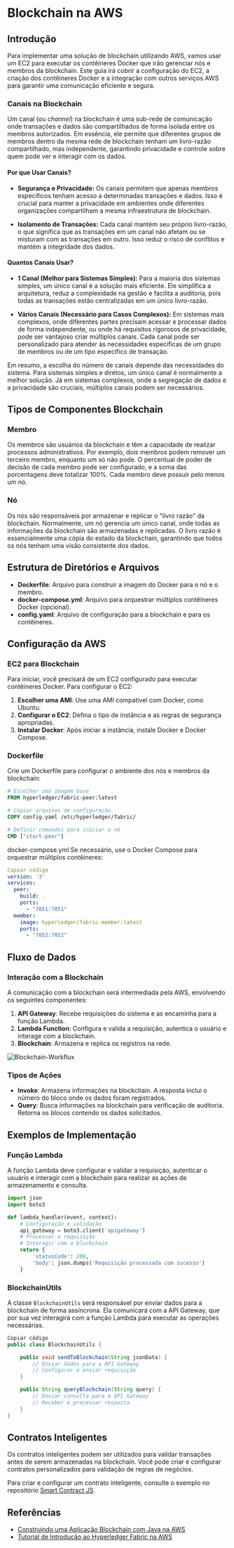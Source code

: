 # Blockchain na AWS

## Introdução

Para implementar uma solução de blockchain utilizando AWS, vamos usar um EC2 para executar os contêineres Docker que irão gerenciar nós e membros da blockchain. Este guia irá cobrir a configuração do EC2, a criação dos contêineres Docker e a integração com outros serviços AWS para garantir uma comunicação eficiente e segura.

### Canais na Blockchain

Um canal (ou *channel*) na blockchain é uma sub-rede de comunicação onde transações e dados são compartilhados de forma isolada entre os membros autorizados. Em essência, ele permite que diferentes grupos de membros dentro da mesma rede de blockchain tenham um livro-razão compartilhado, mas independente, garantindo privacidade e controle sobre quem pode ver e interagir com os dados.

#### Por que Usar Canais?

- **Segurança e Privacidade:** Os canais permitem que apenas membros específicos tenham acesso a determinadas transações e dados. Isso é crucial para manter a privacidade em ambientes onde diferentes organizações compartilham a mesma infraestrutura de blockchain.
  
- **Isolamento de Transações:** Cada canal mantém seu próprio livro-razão, o que significa que as transações em um canal não afetam ou se misturam com as transações em outro. Isso reduz o risco de conflitos e mantém a integridade dos dados.

#### Quantos Canais Usar?

- **1 Canal (Melhor para Sistemas Simples):** Para a maioria dos sistemas simples, um único canal é a solução mais eficiente. Ele simplifica a arquitetura, reduz a complexidade na gestão e facilita a auditoria, pois todas as transações estão centralizadas em um único livro-razão.
  
- **Vários Canais (Necessário para Casos Complexos):** Em sistemas mais complexos, onde diferentes partes precisam acessar e processar dados de forma independente, ou onde há requisitos rigorosos de privacidade, pode ser vantajoso criar múltiplos canais. Cada canal pode ser personalizado para atender às necessidades específicas de um grupo de membros ou de um tipo específico de transação.

Em resumo, a escolha do número de canais depende das necessidades do sistema. Para sistemas simples e diretos, um único canal é normalmente a melhor solução. Já em sistemas complexos, onde a segregação de dados e a privacidade são cruciais, múltiplos canais podem ser necessários.

## Tipos de Componentes Blockchain

### Membro
Os membros são usuários da blockchain e têm a capacidade de realizar processos administrativos. Por exemplo, dois membros podem remover um terceiro membro, enquanto um só não pode. O percentual de poder de decisão de cada membro pode ser configurado, e a soma das porcentagens deve totalizar 100%. Cada membro deve possuir pelo menos um nó.

### Nó
Os nós são responsáveis por armazenar e replicar o "livro razão" da blockchain. Normalmente, um nó gerencia um único canal, onde todas as informações da blockchain são armazenadas e replicadas. O livro razão é essencialmente uma cópia do estado da blockchain, garantindo que todos os nós tenham uma visão consistente dos dados.

## Estrutura de Diretórios e Arquivos

- **Dockerfile**: Arquivo para construir a imagem do Docker para o nó e o membro.
- **docker-compose.yml**: Arquivo para orquestrar múltiplos contêineres Docker (opcional).
- **config.yaml**: Arquivo de configuração para a blockchain e para os contêineres.

## Configuração da AWS

### EC2 para Blockchain
Para iniciar, você precisará de um EC2 configurado para executar contêineres Docker. Para configurar o EC2:

1. **Escolher uma AMI**: Use uma AMI compatível com Docker, como Ubuntu.
2. **Configurar o EC2**: Defina o tipo de instância e as regras de segurança apropriadas.
3. **Instalar Docker**: Após iniciar a instância, instale Docker e Docker Compose.

### Dockerfile
Crie um Dockerfile para configurar o ambiente dos nós e membros da blockchain:

```Dockerfile
# Escolher uma imagem base
FROM hyperledger/fabric-peer:latest

# Copiar arquivos de configuração
COPY config.yaml /etc/hyperledger/fabric/

# Definir comandos para iniciar o nó
CMD ["start-peer"]
```

docker-compose.yml
Se necessário, use o Docker Compose para orquestrar múltiplos contêineres:

```yaml
Copiar código
version: '3'
services:
  peer:
    build: .
    ports:
      - "7051:7051"
  member:
    image: hyperledger/fabric-member:latest
    ports:
      - "7052:7052"
```

## Fluxo de Dados

### Interação com a Blockchain
A comunicação com a blockchain será intermediada pela AWS, envolvendo os seguintes componentes:

1. **API Gateway**: Recebe requisições do sistema e as encaminha para a função Lambda.
2. **Lambda Function**: Configura e valida a requisição, autentica o usuário e interage com a blockchain.
3. **Blockchain**: Armazena e replica os registros na rede.

![Blockchain-Workflux](blockchain-workflux.png)

### Tipos de Ações

- **Invoke**: Armazena informações na blockchain. A resposta inclui o número do bloco onde os dados foram registrados.
- **Query**: Busca informações na blockchain para verificação de auditoria. Retorna os blocos contendo os dados solicitados.

## Exemplos de Implementação

### Função Lambda
A função Lambda deve configurar e validar a requisição, autenticar o usuário e interagir com a blockchain para realizar as ações de armazenamento e consulta.


```python
import json
import boto3

def lambda_handler(event, context):
    # Configuração e validação
    api_gateway = boto3.client('apigateway')
    # Processar a requisição
    # Interagir com a blockchain
    return {
        'statusCode': 200,
        'body': json.dumps('Requisição processada com sucesso')
    }
```

### BlockchainUtils
A classe `BlockchainUtils` será responsável por enviar dados para a blockchain de forma assíncrona. Ela comunicará com a API Gateway, que por sua vez interagirá com a função Lambda para executar as operações necessárias.

```java
Copiar código
public class BlockchainUtils {

    public void sendToBlockchain(String jsonData) {
        // Enviar dados para a API Gateway
        // Configurar e enviar requisição
    }

    public String queryBlockchain(String query) {
        // Enviar consulta para a API Gateway
        // Receber e processar resposta
    }
}
```

## Contratos Inteligentes
Os contratos inteligentes podem ser utilizados para validar transações antes de serem armazenadas na blockchain. Você pode criar e configurar contratos personalizados para validação de regras de negócios.

Para criar e configurar um contrato inteligente, consulte o exemplo no repositório [Smart Contract JS](https://github.com/GustavoHTM/smart-contract-js).

## Referências
- [Construindo uma Aplicação Blockchain com Java na AWS](https://aws.amazon.com/pt/blogs/database/building-a-blockchain-application-in-java-using-amazon-managed-blockchain/)
- [Tutorial de Introdução ao Hyperledger Fabric na AWS](https://docs.aws.amazon.com/managed-blockchain/latest/hyperledger-fabric-dev/managed-blockchain-get-started-tutorial.html)
